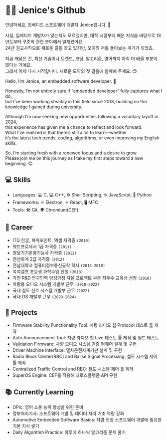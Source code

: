 # 👩‍🔧 Jenice's Github

안녕하세요, 임베디드 소프트웨어 개발자 Jenice입니다. 👋  

사실, 임베디드 개발자가 맞는지도 모르겠지만, 대학 시절부터 배운 지식을 바탕으로 18년도부터 꾸준히 관련 분야에서 일해왔어요.  
24년 권고사직으로 새로운 길을 찾고 있지만, 오히려 저를 돌아보는 계기가 되었죠.

지금 깨달은 건, 최신 기술이나 트렌드, 코딩, 알고리즘, 영어까지 아직 더 배울 부분이 많다는 거예요.  
그래서 이제 다시 시작합니다. 새로운 도약의 첫 걸음에 함께해 주세요. 😊  

Hello, I’m Jenice, an embedded software developer. 👋  

Honestly, I’m not entirely sure if “embedded developer” fully captures what I do,  
but I’ve been working steadily in this field since 2018, building on the knowledge I gained during university.  

Although I’m now seeking new opportunities following a voluntary layoff in 2024,  
this experience has given me a chance to reflect and look forward.  
What I’ve realized is that there’s still a lot to learn—whether  
it’s the latest tech trends, coding, algorithms, or even improving my English skills.  

So, I’m starting fresh with a renewed focus and a desire to grow.  
Please join me on this journey as I take my first steps toward a new beginning. 😊

## 💻 Skills
- Languages: 💻 C, 💻 C++, ⚙️ Shell Scripting, ☕ JavaScript, 🐍 Python
- Frameworks: ⚛️ Electron, ⚛️ React, 🖥️ MFC
- Tools: 🛠️ Git, 🌍 Chromium(CEF)

## 💼 Career
- ITQ 한글, 파워포인트, 엑셀 자격증 `(2010)`
- 워드프로세서 1급 자격증 `(2011)`
- 정보기기운용기능사 자격증 `(2012)`
- 전산회계 2급 자격증 `(2012)`
- 전남대학교 컴퓨터정보통신공학 학사 `(2013-2018)`
- 쏙쏙캠프 초등생 과학수업 진행 `(2013)`
- 가전 R&D 연구인력 양성과정 자율 프로젝트 부문 최우수 교육생 선정 `(2018)`
- 차량용 오디오 시스템 개발부 근무 `(2018-2022)`
- 국내 철도 신호 시스템 개발부 근무 `(2022)`
- 국내 OS 개발부 근무 `(2023-2024)`

## 🧩 Projects
- Firmware Stability Functionality Tool: 차량 라디오 칩 Protocol 테스트 툴 제작
- Auto Announcement Tool: 차량 라디오 칩 Live 테스트 툴 제작 및 필드 테스트
- Validation Firmware: 차량 오디오 시스템 검증 펌웨어 설계 및 구현
- Driver Machine Interface: 열차운전자계기판 설계 및 구현
- Radio Block Center(RBC) and Balise Signal Processing: 철도 시스템 제어 툴 제작
- Centralized Traffic Control and RBC: 철도 시스템 제어 툴 제작
- SuperOS Engine: CEF를 적용해 크로스플랫폼 API 구현

## 📚 Currently Learning
- OPIc: 영어 소통 능력 향상을 위한 준비
- 정보처리기사: 소프트웨어 개발 및 데이터 처리 기초 역량 강화
- Automotive Embedded Software Basics: 차량 전장 소프트웨어 개발에 필요한 기본 지식 쌓기
- Daily Algorithm Practice: 하루에 하나씩 알고리즘 문제 풀기
